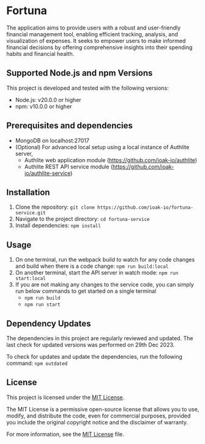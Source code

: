 # Fortuna

The application aims to provide users with a robust and user-friendly financial management tool, enabling efficient tracking, analysis, and visualization of expenses. It seeks to empower users to make informed financial decisions by offering comprehensive insights into their spending habits and financial health.

## Supported Node.js and npm Versions

This project is developed and tested with the following versions:

- Node.js: v20.0.0 or higher
- npm: v10.0.0 or higher

## Prerequisites and dependencies
- MongoDB on localhost:27017
- (Optional) For advanced local setup using a local instance of Authlite server,
    - Authlite web application module (https://github.com/ioak-io/authlite)
    - Authlite REST API service module (https://github.com/ioak-io/authlite-service)

## Installation

1. Clone the repository: `git clone https://github.com/ioak-io/fortuna-service.git`
2. Navigate to the project directory: `cd fortuna-service`
3. Install dependencies: `npm install`

## Usage

1. On one terminal, run the webpack build to watch for any code changes and build when there is a code change: `npm run build:local`
2. On another terminal, start the API server in watch mode: `npm run start:local`
3. If you are not making any changes to the service code, you can simply run below commands to get started on a single terminal
    - `npm run build`
    - `npm run start`

## Dependency Updates

The dependencies in this project are regularly reviewed and updated. The last check for updated versions was performed on 29th Dec 2023.

To check for updates and update the dependencies, run the following command: `npm outdated`

## License

This project is licensed under the [MIT License](LICENSE).

The MIT License is a permissive open-source license that allows you to use, modify, and distribute the code, even for commercial purposes, provided you include the original copyright notice and the disclaimer of warranty.

For more information, see the [MIT License](LICENSE) file.
